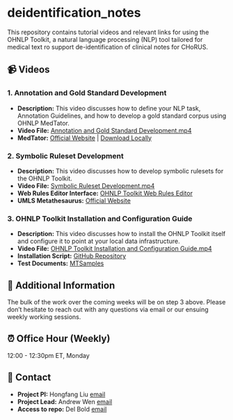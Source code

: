 # deidentification_notes

This repository contains tutorial videos and relevant links for using the OHNLP Toolkit, a natural language processing (NLP) tool tailored for medical text ro support de-identification of clinical notes for CHoRUS. 

## 📹 Videos

### 1. Annotation and Gold Standard Development
- **Description:** This video discusses how to define your NLP task, Annotation Guidelines, and how to develop a gold standard corpus using OHNLP MedTator.
- **Video File:** [Annotation and Gold Standard Development.mp4](https://drive.google.com/drive/folders/1uI6KHHW4wQFopH4IsfRnrZa5nT8XX_5I/Annotation%20and%20Gold%20Standard%20Development.mp4)
- **MedTator:** [Official Website](https://ohnlp.github.io/MedTator) | [Download Locally](https://www.github.com/OHNLP/MedTator)

### 2. Symbolic Ruleset Development
- **Description:** This video discusses how to develop symbolic rulesets for the OHNLP Toolkit.
- **Video File:** [Symbolic Ruleset Development.mp4](https://drive.google.com/drive/folders/1uI6KHHW4wQFopH4IsfRnrZa5nT8XX_5I/Symbolic%20Ruleset%20Development.mp4)
- **Web Rules Editor Interface:** [OHNLP Toolkit Web Rules Editor](https://ohnlp.github.io/ohnlptk/ie_editor.html)
- **UMLS Metathesaurus:** [Official Website](https://uts.nlm.nih.gov/uts/umls/home)

### 3. OHNLP Toolkit Installation and Configuration Guide
- **Description:** This video discusses how to install the OHNLP Toolkit itself and configure it to point at your local data infrastructure.
- **Video File:** [OHNLP Toolkit Installation and Configuration Guide.mp4](https://drive.google.com/drive/folders/1uI6KHHW4wQFopH4IsfRnrZa5nT8XX_5I/OHNLP%20Toolkit%20Installation%20and%20Configuration%20Guide.mp4)
- **Installation Script:** [GitHub Repository](https://www.github.com/OHNLP/OHNLPTK_SETUP)
- **Test Documents:** [MTSamples](https://mtsamples.com/)

## 📝 Additional Information
The bulk of the work over the coming weeks will be on step 3 above. Please don’t hesitate to reach out with any questions via email or our ensuing weekly working sessions.

## ⏰ Office Hour (Weekly)
12:00 - 12:30pm ET, Monday 

## 📧 Contact
- **Project PI:** Hongfang Liu [email](hongfang.liu@uth.tmc.edu)
- **Project Lead:** Andrew Wen [email](andrew.wen@uth.tmc.edu)
- **Access to repo:** Del Bold [email](dbold@emory.edu)
